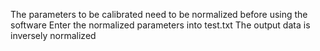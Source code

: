 The parameters to be calibrated need to be normalized before using the software
Enter the normalized parameters into test.txt
The output data is inversely normalized
